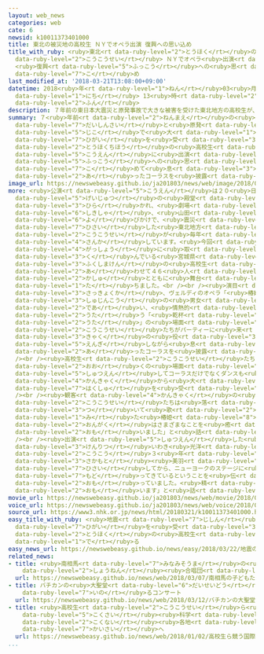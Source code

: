 ```yaml
---
layout: web_news
categories: web
cate: 6
newsid: k10011373401000
title: 東北の被災地の高校生 ＮＹでオペラ出演 復興への思い込め
title_with_ruby: <ruby>東北<rt data-ruby-level="2">とうほく</rt></ruby>の<ruby>被災地<rt data-ruby-level="7">ひさいち</rt></ruby>の<ruby>高校生<rt
  data-ruby-level="2">こうこうせい</rt></ruby> ＮＹでオペラ<ruby>出演<rt data-ruby-level="5">しゅつえん</rt></ruby>
  <ruby>復興<rt data-ruby-level="5">ふっこう</rt></ruby>への<ruby>思<rt data-ruby-level="7">おも</rt></ruby>い<ruby>込<rt
  data-ruby-level="7">こ</rt></ruby>め
last_modified_at: '2018-03-21T13:08:00+09:00'
datetime: 2018<ruby>年<rt data-ruby-level="1">ねん</rt></ruby>03<ruby>月<rt data-ruby-level="1">がつ</rt></ruby>21<ruby>日<rt
  data-ruby-level="1">にち</rt></ruby> 13<ruby>時<rt data-ruby-level="2">じ</rt></ruby>08<ruby>分<rt
  data-ruby-level="2">ふん</rt></ruby>
description: ７年前の東日本大震災と原発事故で大きな被害を受けた東北地方の高校生が、アメリカ・ニューヨークでオペラの公演に出演し、復興への思いを込めて息の合ったコーラスを披露しました。
summary: ７<ruby>年前<rt data-ruby-level="2">ねんまえ</rt></ruby>の<ruby>東日本<rt data-ruby-level="2">ひがしにほん</rt></ruby><ruby>大震災<rt
  data-ruby-level="7">だいしんさい</rt></ruby>と<ruby>原発<rt data-ruby-level="3">げんぱつ</rt></ruby><ruby>事故<rt
  data-ruby-level="5">じこ</rt></ruby>で<ruby>大<rt data-ruby-level="1">おお</rt></ruby>きな<ruby>被害<rt
  data-ruby-level="7">ひがい</rt></ruby>を<ruby>受<rt data-ruby-level="3">う</rt></ruby>けた<ruby>東北地方<rt
  data-ruby-level="2">とうほくちほう</rt></ruby>の<ruby>高校生<rt data-ruby-level="2">こうこうせい</rt></ruby>が、アメリカ・ニューヨークでオペラの<ruby>公演<rt
  data-ruby-level="5">こうえん</rt></ruby>に<ruby>出演<rt data-ruby-level="5">しゅつえん</rt></ruby>し、<ruby>復興<rt
  data-ruby-level="5">ふっこう</rt></ruby>への<ruby>思<rt data-ruby-level="2">おも</rt></ruby>いを<ruby>込<rt
  data-ruby-level="7">こ</rt></ruby>めて<ruby>息<rt data-ruby-level="3">いき</rt></ruby>の<ruby>合<rt
  data-ruby-level="2">あ</rt></ruby>ったコーラスを<ruby>披露<rt data-ruby-level="7">ひろう</rt></ruby>しました。
image_url: https://newswebeasy.github.io/ja201803/news/web/image/2018/03/21/K10011373401_1803211309_1803211310_01_03.jpg
more: <ruby>公演<rt data-ruby-level="5">こうえん</rt></ruby>は２０<ruby>日<rt data-ruby-level="1">にち</rt></ruby>にニューヨークにある<ruby>芸術<rt
  data-ruby-level="5">げいじゅつ</rt></ruby>の<ruby>殿堂<rt data-ruby-level="7">でんどう</rt></ruby>、リンカーンセンターで<ruby>開<rt
  data-ruby-level="3">ひら</rt></ruby>かれ、<ruby>劇場<rt data-ruby-level="6">げきじょう</rt></ruby>のオーケストラの<ruby>指揮者<rt
  data-ruby-level="6">しきしゃ</rt></ruby>、<ruby>山田<rt data-ruby-level="1">やまだ</rt></ruby>あつしさんの<ruby>呼<rt
  data-ruby-level="6">よ</rt></ruby>びかけで、<ruby>震災<rt data-ruby-level="7">しんさい</rt></ruby>で<ruby>被災<rt
  data-ruby-level="7">ひさい</rt></ruby>した<ruby>東北地方<rt data-ruby-level="2">とうほくちほう</rt></ruby>の<ruby>高校生<rt
  data-ruby-level="2">こうこうせい</rt></ruby>が<ruby>毎年<rt data-ruby-level="2">まいとし</rt></ruby>、<ruby>参加<rt
  data-ruby-level="4">さんか</rt></ruby>しています。<ruby>今回<rt data-ruby-level="2">こんかい</rt></ruby>は、ミュージカルや<ruby>合唱<rt
  data-ruby-level="4">がっしょう</rt></ruby>に<ruby>取<rt data-ruby-level="3">と</rt></ruby>り<ruby>組<rt
  data-ruby-level="3">く</rt></ruby>んでいる<ruby>宮城県<rt data-ruby-level="8">みやぎけん</rt></ruby>と<ruby>福島県<rt
  data-ruby-level="3">ふくしまけん</rt></ruby>の<ruby>高校生<rt data-ruby-level="2">こうこうせい</rt></ruby><ruby>合<rt
  data-ruby-level="2">あ</rt></ruby>わせて４６<ruby>人<rt data-ruby-level="1">にん</rt></ruby>がオペラ<ruby>歌手<rt
  data-ruby-level="2">かしゅ</rt></ruby>とともに<ruby>舞台<rt data-ruby-level="7">ぶたい</rt></ruby>に<ruby>立<rt
  data-ruby-level="1">た</rt></ruby>ちました。<br /><br /><ruby>演目<rt data-ruby-level="5">えんもく</rt></ruby>はイタリアの<ruby>作曲家<rt
  data-ruby-level="3">さっきょくか</rt></ruby>、ヴェルディのオペラ「<ruby>椿姫<rt data-ruby-level="8">つばき</rt></ruby>」で、<ruby>主人公<rt
  data-ruby-level="3">しゅじんこう</rt></ruby>の<ruby>男女<rt data-ruby-level="1">だんじょ</rt></ruby>がパーティで<ruby>出会<rt
  data-ruby-level="2">であ</rt></ruby>い、<ruby>情熱的<rt data-ruby-level="5">じょうねつてき</rt></ruby>に<ruby>歌<rt
  data-ruby-level="2">うた</rt></ruby>う「<ruby>乾杯<rt data-ruby-level="7">かんぱい</rt></ruby>の<ruby>歌<rt
  data-ruby-level="2">うた</rt></ruby>」の<ruby>場面<rt data-ruby-level="3">ばめん</rt></ruby>では、<ruby>高校生<rt
  data-ruby-level="2">こうこうせい</rt></ruby>たちがパーティーに<ruby>来<rt data-ruby-level="2">き</rt></ruby>た<ruby>客<rt
  data-ruby-level="3">きゃく</rt></ruby>の<ruby>役<rt data-ruby-level="3">やく</rt></ruby>として<ruby>演技<rt
  data-ruby-level="5">えんぎ</rt></ruby>しながら<ruby>息<rt data-ruby-level="3">いき</rt></ruby>の<ruby>合<rt
  data-ruby-level="2">あ</rt></ruby>ったコーラスを<ruby>披露<rt data-ruby-level="7">ひろう</rt></ruby>しました。<br
  /><br /><ruby>高校生<rt data-ruby-level="2">こうこうせい</rt></ruby>たちは、このほかにも<ruby>多<rt
  data-ruby-level="2">おお</rt></ruby>くの<ruby>場面<rt data-ruby-level="3">ばめん</rt></ruby>に<ruby>出演<rt
  data-ruby-level="5">しゅつえん</rt></ruby>してコーラスだけでなくダンスも<ruby>披露<rt data-ruby-level="7">ひろう</rt></ruby>し、<ruby>観客<rt
  data-ruby-level="4">かんきゃく</rt></ruby>から<ruby>大<rt data-ruby-level="1">おお</rt></ruby>きな<ruby>拍手<rt
  data-ruby-level="7">はくしゅ</rt></ruby>を<ruby>受<rt data-ruby-level="3">う</rt></ruby>けていました。<br
  /><br /><ruby>観客<rt data-ruby-level="4">かんきゃく</rt></ruby>の<ruby>女性<rt data-ruby-level="5">じょせい</rt></ruby>は「<ruby>高校生<rt
  data-ruby-level="2">こうこうせい</rt></ruby>たちは<ruby>落<rt data-ruby-level="3">お</rt></ruby>ち<ruby>着<rt
  data-ruby-level="3">つ</rt></ruby>いて<ruby>歌<rt data-ruby-level="2">うた</rt></ruby>っていて、これまでに<ruby>見<rt
  data-ruby-level="1">み</rt></ruby>た<ruby>椿姫<rt data-ruby-level="8">つばき</rt></ruby>でいちばんよかったです。<ruby>音楽<rt
  data-ruby-level="2">おんがく</rt></ruby>はさまざまなことを<ruby>癒<rt data-ruby-level="8">い</rt></ruby>やすのだと<ruby>思<rt
  data-ruby-level="2">おも</rt></ruby>いました」と<ruby>話<rt data-ruby-level="2">はな</rt></ruby>していました。<br
  /><br /><ruby>出演<rt data-ruby-level="5">しゅつえん</rt></ruby>した<ruby>福島<rt data-ruby-level="3">ふくしま</rt></ruby><ruby>県立<rt
  data-ruby-level="3">けんりつ</rt></ruby>いわき<ruby>光洋<rt data-ruby-level="3">こうよう</rt></ruby><ruby>高校<rt
  data-ruby-level="2">こうこう</rt></ruby>３<ruby>年<rt data-ruby-level="1">ねん</rt></ruby>の<ruby>坂本<rt
  data-ruby-level="3">さかもと</rt></ruby><ruby>美羽<rt data-ruby-level="8">みう</rt></ruby>さんは「<ruby>被災<rt
  data-ruby-level="7">ひさい</rt></ruby>してから、ニューヨークのステージに<ruby>立<rt data-ruby-level="1">た</rt></ruby>てるまでに<ruby>戻<rt
  data-ruby-level="7">もど</rt></ruby>ってきているということを<ruby>伝<rt data-ruby-level="4">つた</rt></ruby>えたいと<ruby>思<rt
  data-ruby-level="2">おも</rt></ruby>っていました。<ruby>精<rt data-ruby-level="5">せい</rt></ruby>いっぱいできたと<ruby>思<rt
  data-ruby-level="2">おも</rt></ruby>います」と<ruby>話<rt data-ruby-level="2">はな</rt></ruby>していました。
movie_url: https://newswebeasy.github.io/ja201803/news/web/movie/2018/03/21/k10011373401_201803211309_201803211310.mp4
voice_url: https://newswebeasy.github.io/ja201803/news/web/voice/2018/03/21/k10011373401_201803211309_201803211310.mp3
source_url: https://www3.nhk.or.jp/news/html/20180321/k10011373401000.html
easy_title_with_ruby: <ruby>地震<rt data-ruby-level="7">じしん</rt></ruby>の<ruby>被害<rt
  data-ruby-level="7">ひがい</rt></ruby>を<ruby>受<rt data-ruby-level="3">う</rt></ruby>けた<ruby>東北<rt
  data-ruby-level="2">とうほく</rt></ruby>の<ruby>高校生<rt data-ruby-level="2">こうこうせい</rt></ruby>がアメリカでオペラに<ruby>出<rt
  data-ruby-level="1">で</rt></ruby>る
easy_news_url: https://newswebeasy.github.io/news/easy/2018/03/22/地震の被害を受けた東北の高校生がアメリカでオペラに出る
related_news:
- title: <ruby>南相馬<rt data-ruby-level="7">みなみそうま</rt></ruby>の<ruby>子<rt data-ruby-level="1">こ</rt></ruby>どもたちがウィーン<ruby>少年<rt
    data-ruby-level="2">しょうねん</rt></ruby><ruby>合唱団<rt data-ruby-level="5">がっしょうだん</rt></ruby>とコンサート
  url: https://newswebeasy.github.io/news/web/2018/03/07/南相馬の子どもたちがウィーン少年合唱団とコンサート
- title: バチカンの<ruby>大聖堂<rt data-ruby-level="6">だいせいどう</rt></ruby>で<ruby>復興<rt data-ruby-level="5">ふっこう</rt></ruby><ruby>祈<rt
    data-ruby-level="7">いの</rt></ruby>るコンサート
  url: https://newswebeasy.github.io/news/web/2018/03/12/バチカンの大聖堂で復興祈るコンサート
- title: <ruby>高校生<rt data-ruby-level="2">こうこうせい</rt></ruby>ら<ruby>競<rt data-ruby-level="7">きそ</rt></ruby>う「<ruby>国際<rt
    data-ruby-level="5">こくさい</rt></ruby><ruby>科学<rt data-ruby-level="2">かがく</rt></ruby>オリンピック」<ruby>国内<rt
    data-ruby-level="2">こくない</rt></ruby><ruby>各地<rt data-ruby-level="4">かくち</rt></ruby>で<ruby>開催<rt
    data-ruby-level="7">かいさい</rt></ruby>へ
  url: https://newswebeasy.github.io/news/web/2018/01/02/高校生ら競う国際科学オリンピック国内各地で開催へ
...
```


